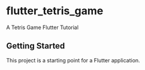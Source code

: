 # flutter_tetris_game

A Tetris Game Flutter Tutorial

## Getting Started

This project is a starting point for a Flutter application.

